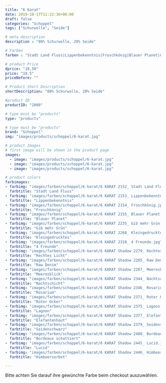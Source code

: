 ```yaml
---
title: "6 Karat"
date: 2019-10-17T11:22:16+06:00
draft: false
categories: "Schoppel"
tags: ["Schurwolle", "Seide"]

# meta description
description : "80% Schurwolle, 20% Seide"

# Farben
farben : "Stadt Land Fluss|Lippenbekenntnis|Froschkönig|Blauer Planet|Gib mehr Grün|Kleingedrucktes|4 Freunde|Rechtes Licht|Raw Denim|Meeresblick|Nachtschicht|Rosarium|Roter Ocker|Lagoon|Elefantenhaut|Seidenschwarz|Bordeaux schattiert|Lucid|Himbeersorbet"

# product Price
dprice: "18,50"
price: "18.5"
priceBefore: ""

# Product Short Description
shortDescription: "80% Schurwolle, 20% Seide"

#product ID
productID: "2008"

# type must be "products"
type: "products"

# type must be "products"
brand: "Schoppel"
img: "images/products/schoppel/6-karat.jpg"   

# product Images
# first image will be shown in the product page
images:
  - image: "images/products/schoppel/6-karat.jpg"
  - image: "images/products/schoppel/6-karat.jpg"
  - image: "images/products/schoppel/6-karat.jpg"

# product colors
farbimages:
- farbimg: "images/farben/schoppel/6-karat/6 KARAT 2152_ Stadt Land Fluss.jpg"	
  farbtitle: "Stadt Land Fluss"
- farbimg: "images/farben/schoppel/6-karat/6 KARAT 2153_ Lippenbekenntnis.jpg"	
  farbtitle: "Lippenbekenntnis"
- farbimg: "images/farben/schoppel/6-karat/6 KARAT 2154_ Froschkönig.jpg"	
  farbtitle: "Froschkönig"
- farbimg: "images/farben/schoppel/6-karat/6 KARAT 2155_ Blauer Planet.jpg"	
  farbtitle: "Blauer Planet"
- farbimg: "images/farben/schoppel/6-karat/6 KARAT 2235_ Gib mehr Grün.jpg"	
  farbtitle: "Gib mehr Grün"
- farbimg: "images/farben/schoppel/6-karat/6 KARAT 2268_ Kleingedrucktes.jpg"	
  farbtitle: "Kleingedrucktes"
- farbimg: "images/farben/schoppel/6-karat/6 KARAT 2318_ 4 Freunde.jpg"	
  farbtitle: "4 Freunde"
- farbimg: "images/farben/schoppel/6-karat/6 KARAT Shadow 2279_ Rechtes Licht.jpg"	
  farbtitle: "Rechtes Licht"
- farbimg: "images/farben/schoppel/6-karat/6 KARAT Shadow 2285_ Raw Denim.jpg"	
  farbtitle: "Raw Denim"
- farbimg: "images/farben/schoppel/6-karat/6 KARAT Shadow 2287_ Meeresblick.jpg"	
  farbtitle: "Meeresblick"
- farbimg: "images/farben/schoppel/6-karat/6 KARAT Shadow 2344_ Nachtschicht.jpg"	
  farbtitle: "Nachtschicht"
- farbimg: "images/farben/schoppel/6-karat/6 KARAT Shadow 2346_ Rosarium.jpg"	
  farbtitle: "Rosarium"
- farbimg: "images/farben/schoppel/6-karat/6 KARAT Shadow 2371_ Roter Ocker.jpg"	
  farbtitle: "Roter Ocker"
- farbimg: "images/farben/schoppel/6-karat/6 KARAT Shadow 2375_ Lagoon.jpg"	
  farbtitle: "Lagoon"
- farbimg: "images/farben/schoppel/6-karat/6 KARAT Shadow 2377_ Elefantenhaut.jpg"	
  farbtitle: "Elefantenhaut"
- farbimg: "images/farben/schoppel/6-karat/6 KARAT Shadow 2379_ Seidenschwarz.jpg"	
  farbtitle: "Seidenschwarz"
- farbimg: "images/farben/schoppel/6-karat/6 KARAT Shadow 2408_ Bordeaux schattiert.jpg"	
  farbtitle: "Bordeaux schattiert"
- farbimg: "images/farben/schoppel/6-karat/6 KARAT Shadow 2445_ Lucid.jpg"	
  farbtitle: "Lucid"
- farbimg: "images/farben/schoppel/6-karat/6 KARAT Shadow 2446_ Himbeersorbet.jpg"	
  farbtitle: "Himbeersorbet"

---
```


Bitte achten Sie darauf ihre gewünchte Farbe beim checkout auszuwählen.
